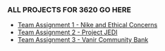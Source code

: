 ### ALL PROJECTS FOR 3620 GO HERE

- <a href="https://github.com/mtwbusiness102/ACCTMIS-3620-Team-Assignment-1"> Team Assignment 1 - Nike and Ethical Concerns </a>
- <a href="https://github.com/mtwbusiness102/ACCTMIS-3620-Team-Assignment-1"> Team Assignment 2 - Project JEDI </a>
- <a href="https://github.com/mtwbusiness102/ACCTMIS-3620-Team-Assignment-1"> Team Assignment 3 - Vanir Community Bank </a>


